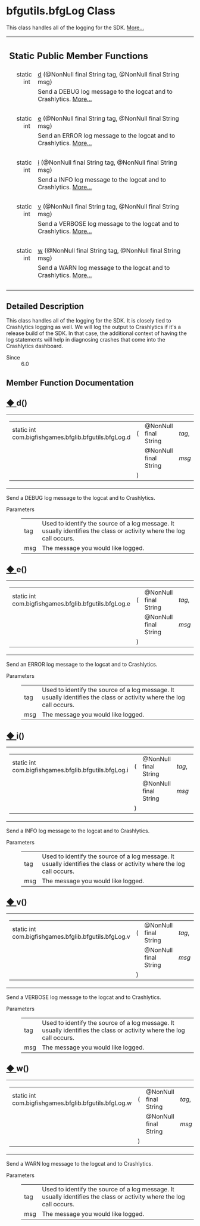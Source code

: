 
# bfgutils.bfgLog Class 

<div class="contents">This class handles all of the logging for the SDK.    <a href="classcom_1_1bigfishgames_1_1bfglib_1_1bfgutils_1_1bfg_log.html#details">More...</a><table class="memberdecls"><tr class="heading"><td colspan="2"><h2 class="groupheader"><a id="pub-static-methods" name="pub-static-methods"></a> Static Public Member Functions</h2></td></tr><tr class="memitem:afeb56a9264f16ef5ab463f4916af8a29"><td class="memItemLeft" align="right" valign="top">static int&#160;</td><td class="memItemRight" valign="bottom"><a class="el" href="classcom_1_1bigfishgames_1_1bfglib_1_1bfgutils_1_1bfg_log.html#afeb56a9264f16ef5ab463f4916af8a29">d</a> (@NonNull final String tag, @NonNull final String msg)</td></tr><tr class="memdesc:afeb56a9264f16ef5ab463f4916af8a29"><td class="mdescLeft">&#160;</td><td class="mdescRight">Send a DEBUG log message to the logcat and to Crashlytics.  <a href="classcom_1_1bigfishgames_1_1bfglib_1_1bfgutils_1_1bfg_log.html#afeb56a9264f16ef5ab463f4916af8a29">More...</a><br /></td></tr><tr class="separator:afeb56a9264f16ef5ab463f4916af8a29"><td class="memSeparator" colspan="2">&#160;</td></tr><tr class="memitem:af230ad345cc270eaaca418f954a2b320"><td class="memItemLeft" align="right" valign="top">static int&#160;</td><td class="memItemRight" valign="bottom"><a class="el" href="classcom_1_1bigfishgames_1_1bfglib_1_1bfgutils_1_1bfg_log.html#af230ad345cc270eaaca418f954a2b320">e</a> (@NonNull final String tag, @NonNull final String msg)</td></tr><tr class="memdesc:af230ad345cc270eaaca418f954a2b320"><td class="mdescLeft">&#160;</td><td class="mdescRight">Send an ERROR log message to the logcat and to Crashlytics.  <a href="classcom_1_1bigfishgames_1_1bfglib_1_1bfgutils_1_1bfg_log.html#af230ad345cc270eaaca418f954a2b320">More...</a><br /></td></tr><tr class="separator:af230ad345cc270eaaca418f954a2b320"><td class="memSeparator" colspan="2">&#160;</td></tr><tr class="memitem:aacf944cf035ac76939e8a1de2c58e781"><td class="memItemLeft" align="right" valign="top">static int&#160;</td><td class="memItemRight" valign="bottom"><a class="el" href="classcom_1_1bigfishgames_1_1bfglib_1_1bfgutils_1_1bfg_log.html#aacf944cf035ac76939e8a1de2c58e781">i</a> (@NonNull final String tag, @NonNull final String msg)</td></tr><tr class="memdesc:aacf944cf035ac76939e8a1de2c58e781"><td class="mdescLeft">&#160;</td><td class="mdescRight">Send a INFO log message to the logcat and to Crashlytics.  <a href="classcom_1_1bigfishgames_1_1bfglib_1_1bfgutils_1_1bfg_log.html#aacf944cf035ac76939e8a1de2c58e781">More...</a><br /></td></tr><tr class="separator:aacf944cf035ac76939e8a1de2c58e781"><td class="memSeparator" colspan="2">&#160;</td></tr><tr class="memitem:a97cb8b8264d8d9ec55b6800ee8497aff"><td class="memItemLeft" align="right" valign="top">static int&#160;</td><td class="memItemRight" valign="bottom"><a class="el" href="classcom_1_1bigfishgames_1_1bfglib_1_1bfgutils_1_1bfg_log.html#a97cb8b8264d8d9ec55b6800ee8497aff">v</a> (@NonNull final String tag, @NonNull final String msg)</td></tr><tr class="memdesc:a97cb8b8264d8d9ec55b6800ee8497aff"><td class="mdescLeft">&#160;</td><td class="mdescRight">Send a VERBOSE log message to the logcat and to Crashlytics.  <a href="classcom_1_1bigfishgames_1_1bfglib_1_1bfgutils_1_1bfg_log.html#a97cb8b8264d8d9ec55b6800ee8497aff">More...</a><br /></td></tr><tr class="separator:a97cb8b8264d8d9ec55b6800ee8497aff"><td class="memSeparator" colspan="2">&#160;</td></tr><tr class="memitem:a47ee60990eede5f382806aae0986f618"><td class="memItemLeft" align="right" valign="top">static int&#160;</td><td class="memItemRight" valign="bottom"><a class="el" href="classcom_1_1bigfishgames_1_1bfglib_1_1bfgutils_1_1bfg_log.html#a47ee60990eede5f382806aae0986f618">w</a> (@NonNull final String tag, @NonNull final String msg)</td></tr><tr class="memdesc:a47ee60990eede5f382806aae0986f618"><td class="mdescLeft">&#160;</td><td class="mdescRight">Send a WARN log message to the logcat and to Crashlytics.  <a href="classcom_1_1bigfishgames_1_1bfglib_1_1bfgutils_1_1bfg_log.html#a47ee60990eede5f382806aae0986f618">More...</a><br /></td></tr><tr class="separator:a47ee60990eede5f382806aae0986f618"><td class="memSeparator" colspan="2">&#160;</td></tr></table><a name="details" id="details"></a><h2 class="groupheader">Detailed Description</h2><div class="textblock">This class handles all of the logging for the SDK. It is closely tied to Crashlytics logging as well. We will log the output to Crashlytics if it's a release build of the SDK. In that case, the additional context of having the log statements will help in diagnosing crashes that come into the Crashlytics dashboard.<dl class="section since"><dt>Since</dt><dd>6.0 </dd></dl></div><h2 class="groupheader">Member Function Documentation</h2><a id="afeb56a9264f16ef5ab463f4916af8a29" name="afeb56a9264f16ef5ab463f4916af8a29"></a><h2 class="memtitle"><span class="permalink"><a href="#afeb56a9264f16ef5ab463f4916af8a29">&#9670;&nbsp;</a></span>d()</h2><div class="memitem"><div class="memproto"><table class="mlabels"><tr><td class="mlabels-left"><table class="memname"><tr><td class="memname">static int com.bigfishgames.bfglib.bfgutils.bfgLog.d </td><td>(</td><td class="paramtype">@NonNull final String&#160;</td><td class="paramname"><em>tag</em>, </td></tr><tr><td class="paramkey"></td><td></td><td class="paramtype">@NonNull final String&#160;</td><td class="paramname"><em>msg</em>&#160;</td></tr><tr><td></td><td>)</td><td></td><td></td></tr></table></td><td class="mlabels-right"><span class="mlabels"><span class="mlabel">inline</span><span class="mlabel">static</span></span></td></tr></table></div><div class="memdoc">Send a DEBUG log message to the logcat and to Crashlytics. <dl class="params"><dt>Parameters</dt><dd><table class="params"><tr><td class="paramname">tag</td><td>Used to identify the source of a log message. It usually identifies the class or activity where the log call occurs. </td></tr><tr><td class="paramname">msg</td><td>The message you would like logged. </td></tr></table></dd></dl></div></div><a id="af230ad345cc270eaaca418f954a2b320" name="af230ad345cc270eaaca418f954a2b320"></a><h2 class="memtitle"><span class="permalink"><a href="#af230ad345cc270eaaca418f954a2b320">&#9670;&nbsp;</a></span>e()</h2><div class="memitem"><div class="memproto"><table class="mlabels"><tr><td class="mlabels-left"><table class="memname"><tr><td class="memname">static int com.bigfishgames.bfglib.bfgutils.bfgLog.e </td><td>(</td><td class="paramtype">@NonNull final String&#160;</td><td class="paramname"><em>tag</em>, </td></tr><tr><td class="paramkey"></td><td></td><td class="paramtype">@NonNull final String&#160;</td><td class="paramname"><em>msg</em>&#160;</td></tr><tr><td></td><td>)</td><td></td><td></td></tr></table></td><td class="mlabels-right"><span class="mlabels"><span class="mlabel">inline</span><span class="mlabel">static</span></span></td></tr></table></div><div class="memdoc">Send an ERROR log message to the logcat and to Crashlytics. <dl class="params"><dt>Parameters</dt><dd><table class="params"><tr><td class="paramname">tag</td><td>Used to identify the source of a log message. It usually identifies the class or activity where the log call occurs. </td></tr><tr><td class="paramname">msg</td><td>The message you would like logged. </td></tr></table></dd></dl></div></div><a id="aacf944cf035ac76939e8a1de2c58e781" name="aacf944cf035ac76939e8a1de2c58e781"></a><h2 class="memtitle"><span class="permalink"><a href="#aacf944cf035ac76939e8a1de2c58e781">&#9670;&nbsp;</a></span>i()</h2><div class="memitem"><div class="memproto"><table class="mlabels"><tr><td class="mlabels-left"><table class="memname"><tr><td class="memname">static int com.bigfishgames.bfglib.bfgutils.bfgLog.i </td><td>(</td><td class="paramtype">@NonNull final String&#160;</td><td class="paramname"><em>tag</em>, </td></tr><tr><td class="paramkey"></td><td></td><td class="paramtype">@NonNull final String&#160;</td><td class="paramname"><em>msg</em>&#160;</td></tr><tr><td></td><td>)</td><td></td><td></td></tr></table></td><td class="mlabels-right"><span class="mlabels"><span class="mlabel">inline</span><span class="mlabel">static</span></span></td></tr></table></div><div class="memdoc">Send a INFO log message to the logcat and to Crashlytics. <dl class="params"><dt>Parameters</dt><dd><table class="params"><tr><td class="paramname">tag</td><td>Used to identify the source of a log message. It usually identifies the class or activity where the log call occurs. </td></tr><tr><td class="paramname">msg</td><td>The message you would like logged. </td></tr></table></dd></dl></div></div><a id="a97cb8b8264d8d9ec55b6800ee8497aff" name="a97cb8b8264d8d9ec55b6800ee8497aff"></a><h2 class="memtitle"><span class="permalink"><a href="#a97cb8b8264d8d9ec55b6800ee8497aff">&#9670;&nbsp;</a></span>v()</h2><div class="memitem"><div class="memproto"><table class="mlabels"><tr><td class="mlabels-left"><table class="memname"><tr><td class="memname">static int com.bigfishgames.bfglib.bfgutils.bfgLog.v </td><td>(</td><td class="paramtype">@NonNull final String&#160;</td><td class="paramname"><em>tag</em>, </td></tr><tr><td class="paramkey"></td><td></td><td class="paramtype">@NonNull final String&#160;</td><td class="paramname"><em>msg</em>&#160;</td></tr><tr><td></td><td>)</td><td></td><td></td></tr></table></td><td class="mlabels-right"><span class="mlabels"><span class="mlabel">inline</span><span class="mlabel">static</span></span></td></tr></table></div><div class="memdoc">Send a VERBOSE log message to the logcat and to Crashlytics. <dl class="params"><dt>Parameters</dt><dd><table class="params"><tr><td class="paramname">tag</td><td>Used to identify the source of a log message. It usually identifies the class or activity where the log call occurs. </td></tr><tr><td class="paramname">msg</td><td>The message you would like logged. </td></tr></table></dd></dl></div></div><a id="a47ee60990eede5f382806aae0986f618" name="a47ee60990eede5f382806aae0986f618"></a><h2 class="memtitle"><span class="permalink"><a href="#a47ee60990eede5f382806aae0986f618">&#9670;&nbsp;</a></span>w()</h2><div class="memitem"><div class="memproto"><table class="mlabels"><tr><td class="mlabels-left"><table class="memname"><tr><td class="memname">static int com.bigfishgames.bfglib.bfgutils.bfgLog.w </td><td>(</td><td class="paramtype">@NonNull final String&#160;</td><td class="paramname"><em>tag</em>, </td></tr><tr><td class="paramkey"></td><td></td><td class="paramtype">@NonNull final String&#160;</td><td class="paramname"><em>msg</em>&#160;</td></tr><tr><td></td><td>)</td><td></td><td></td></tr></table></td><td class="mlabels-right"><span class="mlabels"><span class="mlabel">inline</span><span class="mlabel">static</span></span></td></tr></table></div><div class="memdoc">Send a WARN log message to the logcat and to Crashlytics. <dl class="params"><dt>Parameters</dt><dd><table class="params"><tr><td class="paramname">tag</td><td>Used to identify the source of a log message. It usually identifies the class or activity where the log call occurs. </td></tr><tr><td class="paramname">msg</td><td>The message you would like logged. </td></tr></table></dd></dl></div></div></div> 
